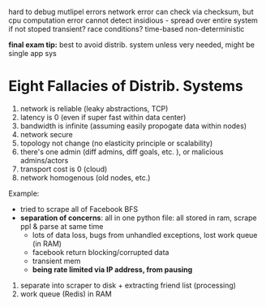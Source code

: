 hard to debug mutlipel errors
network error can check via checksum, but cpu computation error cannot detect
insidious - spread over entire system if not stoped
transient? race conditions? time-based non-deterministic

**final exam tip:** best to avoid distrib. system unless very needed, might be single app sys

# Eight Fallacies of Distrib. Systems
1. network is reliable (leaky abstractions, TCP)
2. latency is 0 (even if super fast within data center)
3. bandwidth is infinite (assuming easily propogate data within nodes)
4. network secure
5. topology not change (no elasticity principle or scalability)
6. there's one admin (diff admins, diff goals, etc. ), or malicious admins/actors
7. transport cost is 0 (cloud)
8. network homogenous (old nodes, etc.)

Example:
- tried to scrape all of Facebook BFS
- **separation of concerns**: all in one python file: all stored in ram, scrape ppl & parse at same time
	- lots of data loss, bugs from unhandled exceptions, lost work queue (in RAM)
	- facebook return blocking/corrupted data
	- transient mem
	- **being rate limited via IP address, from pausing**
1. separate into scraper to disk + extracting friend list (processing)
2. work queue (Redis) in RAM